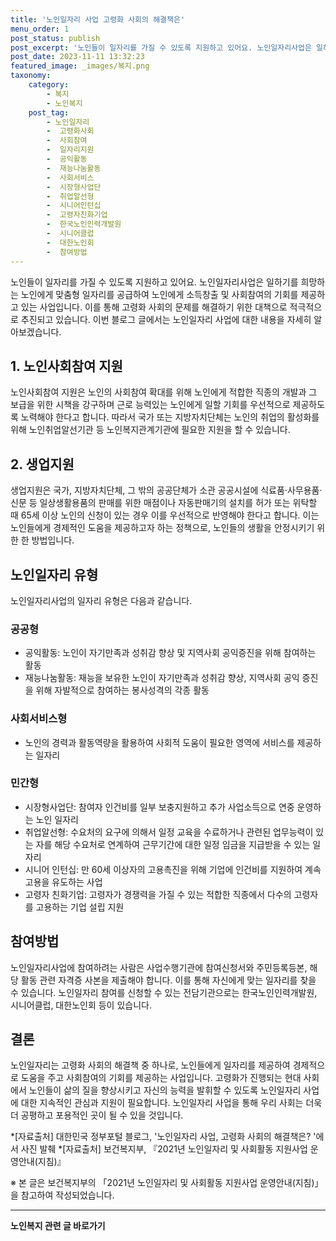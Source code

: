 ```yaml
---
title: '노인일자리 사업 고령화 사회의 해결책은'
menu_order: 1
post_status: publish
post_excerpt: '노인들이 일자리를 가질 수 있도록 지원하고 있어요. 노인일자리사업은 일하기를 희망하는 노인에게 맞춤형 일자리를 공급하여 노인에게 소득창출 및 사회참여의 기회를 제공하고 있는 사업입니다. 이를 통해 고령화 사회의 문제를 해결하기 위한 대책으로 적극적으로 추진되고 있습니다. 이번 블로그 글에서는 노인일자리 사업에 대한 내용을 자세히 알아보겠습니다.'
post_date: 2023-11-11 13:32:23
featured_image: _images/복지.png
taxonomy:
    category:
        - 복지
        - 노인복지
    post_tag:
        - 노인일자리
        -  고령화사회
        -  사회참여
        -  일자리지원
        -  공익활동
        -  재능나눔활동
        -  사회서비스
        -  시장형사업단
        -  취업알선형
        -  시니어인턴십
        -  고령자친화기업
        -  한국노인인력개발원
        -  시니어클럽
        -  대한노인회
        -  참여방법
---
```




노인들이 일자리를 가질 수 있도록 지원하고 있어요. 노인일자리사업은 일하기를 희망하는 노인에게 맞춤형 일자리를 공급하여 노인에게 소득창출 및 사회참여의 기회를 제공하고 있는 사업입니다. 이를 통해 고령화 사회의 문제를 해결하기 위한 대책으로 적극적으로 추진되고 있습니다. 이번 블로그 글에서는 노인일자리 사업에 대한 내용을 자세히 알아보겠습니다.

## 1. 노인사회참여 지원

노인사회참여 지원은 노인의 사회참여 확대를 위해 노인에게 적합한 직종의 개발과 그 보급을 위한 시책을 강구하며 근로 능력있는 노인에게 일할 기회를 우선적으로 제공하도록 노력해야 한다고 합니다. 따라서 국가 또는 지방자치단체는 노인의 취업의 활성화를 위해 노인취업알선기관 등 노인복지관계기관에 필요한 지원을 할 수 있습니다.

## 2. 생업지원

생업지원은 국가, 지방자치단체, 그 밖의 공공단체가 소관 공공시설에 식료품·사무용품·신문 등 일상생활용품의 판매를 위한 매점이나 자동판매기의 설치를 허가 또는 위탁할 때 65세 이상 노인의 신청이 있는 경우 이를 우선적으로 반영해야 한다고 합니다. 이는 노인들에게 경제적인 도움을 제공하고자 하는 정책으로, 노인들의 생활을 안정시키기 위한 한 방법입니다.

## 노인일자리 유형

노인일자리사업의 일자리 유형은 다음과 같습니다.

### 공공형

- 공익활동: 노인이 자기만족과 성취감 향상 및 지역사회 공익증진을 위해 참여하는 활동
- 재능나눔활동: 재능을 보유한 노인이 자기만족과 성취감 향상, 지역사회 공익 증진을 위해 자발적으로 참여하는 봉사성격의 각종 활동

### 사회서비스형

- 노인의 경력과 활동역량을 활용하여 사회적 도움이 필요한 영역에 서비스를 제공하는 일자리

### 민간형

- 시장형사업단: 참여자 인건비를 일부 보충지원하고 추가 사업소득으로 연중 운영하는 노인 일자리
- 취업알선형: 수요처의 요구에 의해서 일정 교육을 수료하거나 관련된 업무능력이 있는 자를 해당 수요처로 연계하여 근무기간에 대한 일정 임금을 지급받을 수 있는 일자리
- 시니어 인턴십: 만 60세 이상자의 고용촉진을 위해 기업에 인건비를 지원하여 계속고용을 유도하는 사업
- 고령자 친화기업: 고령자가 경쟁력을 가질 수 있는 적합한 직종에서 다수의 고령자를 고용하는 기업 설립 지원

## 참여방법

노인일자리사업에 참여하려는 사람은 사업수행기관에 참여신청서와 주민등록등본, 해당 활동 관련 자격증 사본을 제출해야 합니다. 이를 통해 자신에게 맞는 일자리를 찾을 수 있습니다. 노인일자리 참여를 신청할 수 있는 전담기관으로는 한국노인인력개발원, 시니어클럽, 대한노인회 등이 있습니다.

## 결론

노인일자리는 고령화 사회의 해결책 중 하나로, 노인들에게 일자리를 제공하여 경제적으로 도움을 주고 사회참여의 기회를 제공하는 사업입니다. 고령화가 진행되는 현대 사회에서 노인들이 삶의 질을 향상시키고 자신의 능력을 발휘할 수 있도록 노인일자리 사업에 대한 지속적인 관심과 지원이 필요합니다. 노인일자리 사업을 통해 우리 사회는 더욱 더 공평하고 포용적인 곳이 될 수 있을 것입니다.

*[자료출처] 대한민국 정부포털 블로그, '노인일자리 사업, 고령화 사회의 해결책은? '에서 사진 발췌
*[자료출처] 보건복지부, 『2021년 노인일자리 및 사회활동 지원사업 운영안내(지침)』

※ 본 글은 보건복지부의 「2021년 노인일자리 및 사회활동 지원사업 운영안내(지침)」을 참고하여 작성되었습니다.
<!-- wp:separator -->
<hr class="wp-block-separator has-alpha-channel-opacity"/>
<!-- /wp:separator -->

<!-- wp:group {"backgroundColor":"base","layout":{"type":"constrained"}} -->
<div class="wp-block-group has-base-background-color has-background"><!-- wp:paragraph {"align":"center","fontSize":"medium"} -->
<p class="has-text-align-center has-large-font-size"><strong>노인복지 관련 글 바로가기</strong></p>
<!-- /wp:paragraph -->


<!-- wp:latest-posts
{"categories":[{"id":15998,"count":19,"description":"","link":"https://uknowlaw.com/category/%eb%85%b8%ec%9d%b8%eb%b3%b5%ec%a7%80/","name":"노인복지","slug":"노인복지","taxonomy":"category","parent":0,"meta":[],"_links":{"self":[{"href":"https://uknowlaw.com/wp-json/wp/v2/categories/15998"}],"collection":[{"href":"https://uknowlaw.com/wp-json/wp/v2/categories"}],"about":[{"href":"https://uknowlaw.com/wp-json/wp/v2/taxonomies/category"}],"wp:post_type":[{"href":"https://uknowlaw.com/wp-json/wp/v2/posts?categories=15998"}],"curies":[{"name":"wp","href":"https://api.w.org/{rel}","templated":true}]}}],"postsToShow":100,"excerptLength":28,"postLayout":"grid","columns":2,"featuredImageAlign":"left","featuredImageSizeSlug":"large","fontSize":"small"} /--></div>
<!-- /wp:group -->